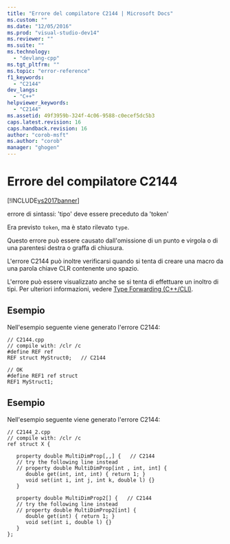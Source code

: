 ```yaml
---
title: "Errore del compilatore C2144 | Microsoft Docs"
ms.custom: ""
ms.date: "12/05/2016"
ms.prod: "visual-studio-dev14"
ms.reviewer: ""
ms.suite: ""
ms.technology: 
  - "devlang-cpp"
ms.tgt_pltfrm: ""
ms.topic: "error-reference"
f1_keywords: 
  - "C2144"
dev_langs: 
  - "C++"
helpviewer_keywords: 
  - "C2144"
ms.assetid: 49f3959b-324f-4c06-9588-c0ecef5dc5b3
caps.latest.revision: 16
caps.handback.revision: 16
author: "corob-msft"
ms.author: "corob"
manager: "ghogen"
---
```

# Errore del compilatore C2144
[!INCLUDE[vs2017banner](../../assembler/inline/includes/vs2017banner.md)]

errore di sintassi: 'tipo' deve essere preceduto da 'token'  
  
 Era previsto `token`, ma è stato rilevato `type`.  
  
 Questo errore può essere causato dall'omissione di un punto e virgola o di una parentesi destra o graffa di chiusura.  
  
 L'errore C2144 può inoltre verificarsi quando si tenta di creare una macro da una parola chiave CLR contenente uno spazio.  
  
 L'errore può essere visualizzato anche se si tenta di effettuare un inoltro di tipi.  Per ulteriori informazioni, vedere [Type Forwarding \(C\+\+\/CLI\)](../../windows/type-forwarding-cpp-cli.md).  
  
## Esempio  
 Nell'esempio seguente viene generato l'errore C2144:  
  
```  
// C2144.cpp  
// compile with: /clr /c  
#define REF ref  
REF struct MyStruct0;   // C2144  
  
// OK  
#define REF1 ref struct  
REF1 MyStruct1;  
```  
  
## Esempio  
 Nell'esempio seguente viene generato l'errore C2144:  
  
```  
// C2144_2.cpp  
// compile with: /clr /c  
ref struct X {  
  
   property double MultiDimProp[,,] {   // C2144  
   // try the following line instead  
   // property double MultiDimProp[int , int, int] {  
      double get(int, int, int) { return 1; }  
      void set(int i, int j, int k, double l) {}  
   }  
  
   property double MultiDimProp2[] {   // C2144  
   // try the following line instead  
   // property double MultiDimProp2[int] {  
      double get(int) { return 1; }  
      void set(int i, double l) {}  
   }  
};  
```